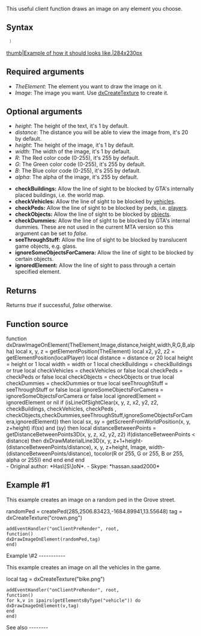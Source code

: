 <lowercasetitle/>

This useful client function draws an image on any element you choose.

Syntax
------

``` Lua
 ) 
```

[thumb|Example of how it should looks like.|284x230px](/File:DxDrawImageOnElement.png.md "wikilink")

Required arguments
------------------

-   *TheElement*: The element you want to draw the image on it.
-   *Image*: The image you want. Use [dxCreateTexture](/dxCreateTexture.md "wikilink") to create it.

Optional arguments
------------------

-   *height*: The height of the text, it's 1 by default.
-   *distance*: The distance you will be able to view the image from, it's 20 by default.
-   *height*: The height of the image, it's 1 by default.
-   *width*: The width of the image, it's 1 by default.
-   *R*: The Red color code (0-255), it's 255 by default.
-   *G*: The Green color code (0-255), it's 255 by default.
-   *B*: The Blue color code (0-255), it's 255 by default.
-   *alpha*: The alpha of the image, it's 255 by default.

<!-- -->

-   **checkBuildings:** Allow the line of sight to be blocked by GTA's internally placed buildings, i.e. the world map.
-   **checkVehicles:** Allow the line of sight to be blocked by [vehicles](/Vehicle.md "wikilink").
-   **checkPeds:** Allow the line of sight to be blocked by peds, i.e. [players](/Player.md "wikilink").
-   **checkObjects:** Allow the line of sight to be blocked by [objects](/Object.md "wikilink").
-   **checkDummies:** Allow the line of sight to be blocked by GTA's internal dummies. These are not used in the current MTA version so this argument can be set to *false*.
-   **seeThroughStuff:** Allow the line of sight to be blocked by translucent game objects, e.g. glass.
-   **ignoreSomeObjectsForCamera:** Allow the line of sight to be blocked by certain objects.
-   **ignoredElement:** Allow the line of sight to pass through a certain specified element.

Returns
-------

Returns *true* if successful, *false* otherwise.

Function source
---------------

<section name="Client" class="client" show="true">
    function dxDrawImageOnElement(TheElement,Image,distance,height,width,R,G,B,alpha)
                    local x, y, z = getElementPosition(TheElement)
                    local x2, y2, z2 = getElementPosition(localPlayer)
                    local distance = distance or 20
                    local height = height or 1
                    local width = width or 1
                                    local checkBuildings = checkBuildings or true
                                    local checkVehicles = checkVehicles or false
                                    local checkPeds = checkPeds or false
                                    local checkObjects = checkObjects or true
                                    local checkDummies = checkDummies or true
                                    local seeThroughStuff = seeThroughStuff or false
                                    local ignoreSomeObjectsForCamera = ignoreSomeObjectsForCamera or false
                                    local ignoredElement = ignoredElement or nil
                    if (isLineOfSightClear(x, y, z, x2, y2, z2, checkBuildings, checkVehicles, checkPeds , checkObjects,checkDummies,seeThroughStuff,ignoreSomeObjectsForCamera,ignoredElement)) then
                        local sx, sy = getScreenFromWorldPosition(x, y, z+height)
                        if(sx) and (sy) then
                            local distanceBetweenPoints = getDistanceBetweenPoints3D(x, y, z, x2, y2, z2)
                            if(distanceBetweenPoints < distance) then
                                dxDrawMaterialLine3D(x, y, z+1+height-(distanceBetweenPoints/distance), x, y, z+height, Image, width-(distanceBetweenPoints/distance), tocolor(R or 255, G or 255, B or 255, alpha or 255))
                            end
                        end
                end
        end

</section>
-   Original author: *Has\[S\]oN*.
-   Skype: *hassan.saad2000*

Example \#1
-----------

This example creates an image on a random ped in the Grove street.

<section name="Client" class="client" show="true">
    randomPed = createPed(285,2506.83423,-1684.89941,13.55648)
    tag = dxCreateTexture("crown.png")
     
    addEventHandler("onClientPreRender", root,
    function()
    dxDrawImageOnElement(randomPed,tag)
    end)

</section>
Example \#2
-----------

This example creates an image on all the vehicles in the game.

<section name="Client" class="client" show="true">
    local tag = dxCreateTexture("bike.png")
     
    addEventHandler("onClientPreRender", root,
    function()
    for k,v in ipairs(getElementsByType("vehicle")) do
    dxDrawImageOnElement(v,tag)
    end
    end) 

</section>
See also
--------
